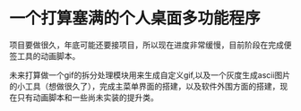 # 一个打算塞满的个人桌面多功能程序

项目要做很久，年底可能还要接项目，所以现在进度非常缓慢，目前阶段在完成便签工具的动画脚本。

未来打算做一个gif的拆分处理模块用来生成自定义gif,以及一个灰度生成ascii图片的小工具（想做很久了），完成主菜单界面的搭建，以及软件外围方面的搭建，现在只有动画脚本和一些尚未实装的提升类。